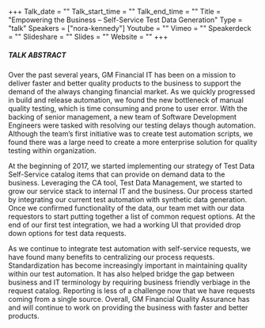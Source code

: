 +++
Talk_date = ""
Talk_start_time = ""
Talk_end_time = ""
Title = "Empowering the Business – Self-Service Test Data Generation"
Type = "talk"
Speakers = ["nora-kennedy"]
Youtube = ""
Vimeo = ""
Speakerdeck = ""
Slideshare = ""
Slides = ""
Website = ""
+++

##### TALK ABSTRACT

Over the past several years, GM Financial IT has been on a mission to deliver faster and better quality products to the business to support the demand of the always changing financial market.  As we quickly progressed in build and release automation, we found the new bottleneck of manual quality testing, which is time consuming and prone to user error.  With the backing of senior management, a new team of Software Development Engineers were tasked with resolving our testing delays though automation.  Although the team’s first initiative was to create test automation scripts, we found there was a large need to create a more enterprise solution for quality testing within organization. 
 
At the beginning of 2017, we started implementing our strategy of Test Data Self-Service catalog items that can provide on demand data to the business.  Leveraging the CA tool, Test Data Management, we started to grow our service stack to internal IT and the business.  Our process started by integrating our current test automation with synthetic data generation.  Once we confirmed functionality of the data, our team met with our data requestors to start putting together a list of common request options.  At the end of our first test integration, we had a working UI that provided drop down options for test data requests. 
 
As we continue to integrate test automation with self-service requests, we have found many benefits to centralizing our process requests.  Standardization has become increasingly important in maintaining quality within our test automation.  It has also helped bridge the gap between business and IT terminology by requiring business friendly verbiage in the request catalog.  Reporting is less of a challenge now that we have requests coming from a single source.  Overall, GM Financial Quality Assurance has and will continue to work on providing the business with faster and better products.